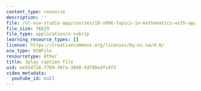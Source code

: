 ```yaml
---
content_type: resource
description: ''
file: /ol-ocw-studio-app/courses/18-s096-topics-in-mathematics-with-applications-in-finance-fall-2013/ee554716f76936fa38d85d7d8edfc4f3_TuTmC8aOQJE.srt
file_size: 76829
file_type: application/x-subrip
learning_resource_types: []
license: https://creativecommons.org/licenses/by-nc-sa/4.0/
ocw_type: OCWFile
resourcetype: Other
title: 3play caption file
uid: ee554716-f769-36fa-38d8-5d7d8edfc4f3
video_metadata:
  youtube_id: null
---
```

